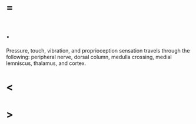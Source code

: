# =

# .

Pressure, touch, vibration, and proprioception sensation travels through the following: peripheral nerve, dorsal column, medulla crossing, medial lemniscus, thalamus, and cortex.

# <

# >
